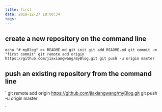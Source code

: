 ```yaml
---
title: first
date: 2018-12-27 18:00:34
tags:
---
```

## create a new repository on the command line
`
echo "# myBlog" >> README.md
git init
git add README.md
git commit -m "first commit"
git remote add origin https://github.com/jiaxiangwang/myBlog.git
git push -u origin master
`
## push an existing repository from the command line
`
git remote add origin https://github.com/jiaxiangwang/myBlog.git
git push -u origin master

`